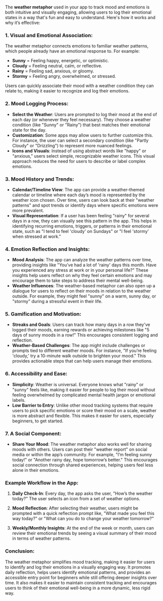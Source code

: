The **weather metaphor** used in your app to track mood and emotions is both intuitive and visually engaging, allowing users to log their emotional states in a way that's fun and easy to understand. Here's how it works and why it’s effective:

### 1. **Visual and Emotional Association**:
   The weather metaphor connects emotions to familiar weather patterns, which people already have an emotional response to. For example:
   - **Sunny** = Feeling happy, energetic, or optimistic.
   - **Cloudy** = Feeling neutral, calm, or reflective.
   - **Rainy** = Feeling sad, anxious, or gloomy.
   - **Stormy** = Feeling angry, overwhelmed, or stressed.
   
   Users can quickly associate their mood with a weather condition they can relate to, making it easier to recognize and log their emotions.

### 2. **Mood Logging Process**:
   - **Select the Weather**: Users are prompted to log their mood at the end of each day (or whenever they feel necessary). They choose a weather condition (like "Sunny" or "Rainy") that best matches their emotional state for the day. 
   - **Customization**: Some apps may allow users to further customize this. For instance, the user can select a secondary condition (like "Partly Cloudy" or "Drizzling") to represent more nuanced feelings.
   - **Icons and Visuals**: Instead of using abstract words like "happy" or "anxious," users select simple, recognizable weather icons. This visual approach reduces the need for users to describe or label complex emotions.

### 3. **Mood History and Trends**:
   - **Calendar/Timeline View**: The app can provide a weather-themed calendar or timeline where each day’s mood is represented by the weather icon chosen. Over time, users can look back at their "weather patterns" and spot trends or identify days where specific emotions were more prevalent.
   - **Visual Representation**: If a user has been feeling "rainy" for several days in a row, they can visually see this pattern in the app. This helps in identifying recurring emotions, triggers, or patterns in their emotional state, such as "I tend to feel 'cloudy' on Sundays" or "I feel 'stormy' when stressed at work."

### 4. **Emotion Reflection and Insights**:
   - **Mood Analysis**: The app can analyze the weather patterns over time, providing insights like "You’ve had a lot of 'rainy' days this month. Have you experienced any stress at work or in your personal life?" These insights help users reflect on why they feel certain emotions and may encourage them to take steps to address their mental well-being.
   - **Weather Influences**: The weather-based metaphor can also open up a dialogue for users to reflect on their moods in relation to the weather outside. For example, they might feel "sunny" on a warm, sunny day, or "stormy" during a stressful event in their life.

### 5. **Gamification and Motivation**:
   - **Streaks and Goals**: Users can track how many days in a row they've logged their moods, earning rewards or achieving milestones like "5 days of sunny moods in a row!" This encourages consistent logging and reflection.
   - **Weather-Based Challenges**: The app might include challenges or prompts tied to different weather moods. For instance, "If you’re feeling 'cloudy,' try a 10-minute walk outside to brighten your mood." This provides actionable steps that can help users manage their emotions.

### 6. **Accessibility and Ease**:
   - **Simplicity**: Weather is universal. Everyone knows what "rainy" or "sunny" feels like, making it easier for people to log their mood without feeling overwhelmed by complicated mental health jargon or emotional labels.
   - **Low Barrier to Entry**: Unlike other mood tracking systems that require users to pick specific emotions or score their mood on a scale, weather is more abstract and flexible. This makes it easier for users, especially beginners, to get started.

### 7. **A Social Component**:
   - **Share Your Mood**: The weather metaphor also works well for sharing moods with others. Users can post their "weather report" on social media or within the app’s community. For example, "I’m feeling sunny today!" or "Another rainy day, hope tomorrow’s better." This encourages social connection through shared experiences, helping users feel less alone in their emotions.

### **Example Workflow in the App**:
1. **Daily Check-In**: Every day, the app asks the user, "How’s the weather today?" The user selects an icon from a set of weather options.
   
2. **Mood Reflection**: After selecting their weather, users might be prompted with a quick reflection prompt like, "What made you feel this way today?" or "What can you do to change your weather tomorrow?"

3. **Weekly/Monthly Insights**: At the end of the week or month, users can review their emotional trends by seeing a visual summary of their mood in terms of weather patterns.

### **Conclusion**:
The weather metaphor simplifies mood tracking, making it easier for users to identify and log their emotions in a visually engaging way. It promotes daily reflection, helps users identify emotional patterns, and provides an accessible entry point for beginners while still offering deeper insights over time. It also makes it easier to maintain consistent tracking and encourages users to think of their emotional well-being in a more dynamic, less rigid way.
